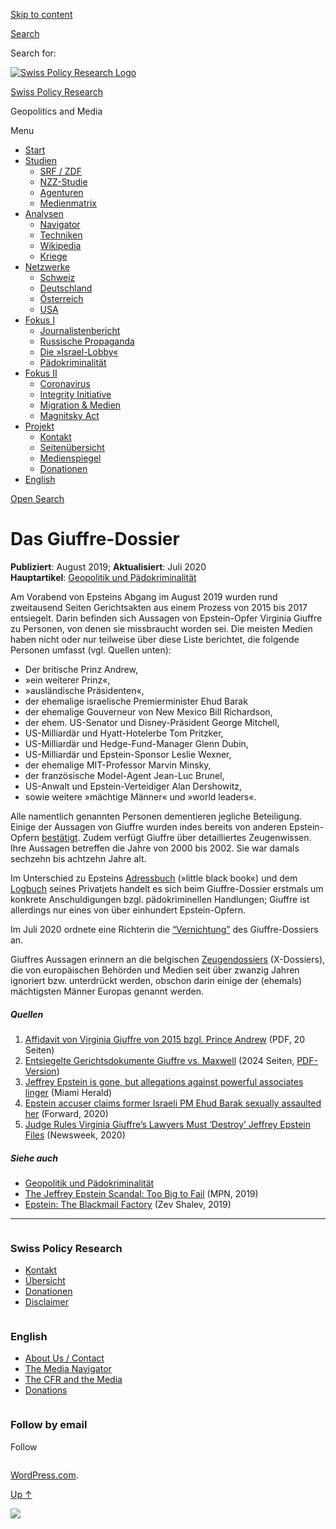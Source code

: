 [Skip to
content](#content)

[](https://swprs.org/)

<div class="cover">

</div>

[Search](#search-container)

<div id="search-container" class="header-search-block bg-graphite hidden">

<span class="screen-reader-text">Search for:</span>

</div>

<div class="header-inner section-inner">

[![Swiss Policy Research
Logo](https://swprs.files.wordpress.com/2020/05/swiss-policy-research-logo-300.png)](https://swprs.org/)

[Swiss Policy Research](https://swprs.org/)

Geopolitics and
    Media

</div>

<div class="navigation section no-padding bg-dark">

Menu

<div class="main-navigation">

  - <span id="menu-item-4374">[Start](https://swprs.org)</span>
  - <span id="menu-item-5941">[Studien](https://swprs.org/srf-propaganda-analyse/)</span>
      - <span id="menu-item-4361">[SRF /
        ZDF](https://swprs.org/srf-propaganda-analyse/)</span>
      - <span id="menu-item-4359">[NZZ-Studie](https://swprs.org/die-nzz-studie/)</span>
      - <span id="menu-item-4373">[Agenturen](https://swprs.org/der-propaganda-multiplikator/)</span>
      - <span id="menu-item-7978">[Medienmatrix](https://swprs.org/die-propaganda-matrix/)</span>
  - <span id="menu-item-9423">[Analysen](https://swprs.org/medien-navigator/)</span>
      - <span id="menu-item-9414">[Navigator](https://swprs.org/medien-navigator/)</span>
      - <span id="menu-item-8524">[Techniken](https://swprs.org/der-propaganda-schluessel/)</span>
      - <span id="menu-item-10908">[Wikipedia](https://swprs.org/propaganda-in-der-wikipedia/)</span>
      - <span id="menu-item-9920">[Kriege](https://swprs.org/logik-imperialer-kriege/)</span>
  - <span id="menu-item-4362">[Netzwerke](https://swprs.org/netzwerk-medien-schweiz/)</span>
      - <span id="menu-item-6283">[Schweiz](https://swprs.org/netzwerk-medien-schweiz/)</span>
      - <span id="menu-item-7215">[Deutschland](https://swprs.org/netzwerk-medien-deutschland/)</span>
      - <span id="menu-item-17401">[Österreich](https://swprs.org/medien-in-oesterreich/)</span>
      - <span id="menu-item-7216">[USA](https://swprs.org/das-american-empire-und-seine-medien/)</span>
  - <span id="menu-item-9228">[Fokus
    I](https://swprs.org/bericht-eines-journalisten/)</span>
      - <span id="menu-item-12119">[Journalistenbericht](https://swprs.org/bericht-eines-journalisten/)</span>
      - <span id="menu-item-12117">[Russische
        Propaganda](https://swprs.org/russische-propaganda/)</span>
      - <span id="menu-item-12118">[Die
        »Israel-Lobby«](https://swprs.org/die-israel-lobby-fakten-und-mythen/)</span>
      - <span id="menu-item-13505">[Pädokriminalität](https://swprs.org/geopolitik-und-paedokriminalitaet/)</span>
  - <span id="menu-item-17258">[Fokus
    II](https://swprs.org/migration-und-medien/)</span>
      - <span id="menu-item-32838">[Coronavirus](https://swprs.org/covid-19-hinweis-ii/)</span>
      - <span id="menu-item-12939">[Integrity
        Initiative](https://swprs.org/die-integrity-initiative/)</span>
      - <span id="menu-item-17290">[Migration &
        Medien](https://swprs.org/migration-und-medien/)</span>
      - <span id="menu-item-17291">[Magnitsky
        Act](https://swprs.org/der-fall-magnitsky/)</span>
  - <span id="menu-item-21964">[Projekt](https://swprs.org/kontakt/)</span>
      - <span id="menu-item-8525">[Kontakt](https://swprs.org/kontakt/)</span>
      - <span id="menu-item-10193">[Seitenübersicht](https://swprs.org/uebersicht/)</span>
      - <span id="menu-item-8637">[Medienspiegel](https://swprs.org/medienspiegel/)</span>
      - <span id="menu-item-33287">[Donationen](https://swprs.org/donationen/)</span>
  - <span id="menu-item-14415">[English](https://swprs.org/contact/)</span>

</div>

[Open Search](#)

</div>

<div class="wrapper section medium-padding">

<div class="section-inner clear" data-role="main">

<div id="content" class="content clear center">

# Das Giuffre-Dossier

<div class="post-content clear">

**Publiziert**: August 2019; **Aktualisiert**: Juli 2020  
**Hauptartikel**: [Geopolitik und
Pädokriminalität](https://swprs.org/geopolitik-und-paedokriminalitaet/)

Am Vorabend von Epsteins Abgang im August 2019 wurden rund zweitausend
Seiten Gerichts­akten aus einem Prozess von 2015 bis 2017 entsiegelt.
Darin befinden sich Aussagen von Epstein-Opfer Virginia Giuffre zu
Personen, von denen sie missbraucht worden sei. Die meisten Medien haben
nicht oder nur teilweise über diese Liste berichtet, die folgende
Personen umfasst (vgl. Quellen unten):

  - Der britische Prinz Andrew,
  - »ein weiterer Prinz«,
  - »ausländische Präsidenten«,
  - der ehemalige israelische Premierminister Ehud Barak
  - der ehemalige Gouverneur von New Mexico Bill Richardson,
  - der ehem. US-Senator und Disney-Präsident George Mitchell,
  - US-Milliardär und Hyatt-Hotelerbe Tom Pritzker,
  - US-Milliardär und Hedge-Fund-Manager Glenn Dubin,
  - US-Milliardär und Epstein-Sponsor Leslie Wexner,
  - der ehemalige MIT-Professor Marvin Minsky,
  - der französische Model-Agent Jean-Luc Brunel,
  - US-Anwalt und Epstein-Verteidiger Alan Dershowitz,
  - sowie weitere »mächtige Männer« und »world leaders«.

Alle namentlich genannten Personen dementieren jegliche Beteiligung.
Einige der Aussagen von Giuffre wurden indes bereits von anderen
Epstein-Opfern
[bestätigt](https://www.insider.com/jeffrey-epstein-accuser-prince-andrew-puppet-2019-8).
Zudem verfügt Giuffre über detailliertes Zeugenwissen. Ihre Aussagen
betreffen die Jahre von 2000 bis 2002. Sie war damals sechzehn bis
achtzehn Jahre alt.

Im Unterschied zu Epsteins
[Adressbuch](https://gawker.com/here-is-pedophile-billionaire-jeffrey-epsteins-little-b-1681383992)
(»little black book«) und dem
[Logbuch](https://gawker.com/flight-logs-put-clinton-dershowitz-on-pedophile-billio-1681039971)
seines Privatjets handelt es sich beim Giuffre-Dossier erstmals um
konkrete Anschuldigungen bzgl. pädo­krimi­nellen Handlungen; Giuffre ist
allerdings nur eines von über einhundert Epstein-Opfern.

Im Juli 2020 ordnete eine Richterin die
[“Vernichtung”](https://www.newsweek.com/judge-rules-virginia-giuffres-lawyers-must-destroy-jeffrey-epstein-files-1514909)
des Giuffre-Dossiers an.

Giuffres Aussagen erinnern an die belgischen
[Zeugendossiers](https://isgp-studies.com/belgian-x-dossiers-of-the-dutroux-affair)
(X-Dossiers), die von europäischen Behörden und Medien seit über zwanzig
Jahren ignoriert bzw. unterdrückt werden, obschon darin einige der
(ehemals) mächtigsten Männer Europas genannt werden.

##### **Quellen**

1.  [Affidavit von Virginia Giuffre von 2015 bzgl. Prince
    Andrew](https://assets.documentcloud.org/documents/1508973/roberts-affidavit.pdf)
    (PDF, 20 Seiten)
2.  [Entsiegelte Gerichtsdokumente Giuffre vs.
    Maxwell](https://www.businessinsider.com/epstein-giuffre-v-maxwell-unsealed-thousands-documents-defamation-2019-8)
    (2024 Seiten,
    [PDF-Version](https://www.documentcloud.org/documents/6250471-Epstein-Docs.html))
3.  [Jeffrey Epstein is gone, but allegations against powerful
    associates
    linger](https://www.miamiherald.com/news/local/article233728717.html)
    (Miami Herald)
4.  [Epstein accuser claims former Israeli PM Ehud Barak sexually
    assaulted
    her](https://forward.com/fast-forward/449432/virginia-giuffre-ehud-barak-jeffrey-epstein-alan-dershowitz/)
    (Forward, 2020)
5.  [Judge Rules Virginia Giuffre’s Lawyers Must ‘Destroy’ Jeffrey
    Epstein
    Files](https://www.newsweek.com/judge-rules-virginia-giuffres-lawyers-must-destroy-jeffrey-epstein-files-1514909)
    (Newsweek, 2020)

##### **Siehe auch**

  - [Geopolitik und
    Pädokriminalität](https://swprs.org/geopolitik-und-paedokriminalitaet/)
  - [The Jeffrey Epstein Scandal: Too Big to
    Fail](https://www.mintpressnews.com/category/epstein-investigation/)
    (MPN, 2019)
  - [Epstein: The Blackmail
    Factory](https://narativ.org/2019/09/26/blackmailing-america/) (Zev
    Shalev,
    2019)

-----

</div>

</div>

</div>

</div>

<div id="footer" class="footer bg-graphite">

<div class="section-inner row clear" data-role="complementary">

<div class="column column-1 one-third medium-padding">

<div class="widgets">

<div id="nav_menu-3" class="widget widget_nav_menu">

<div class="widget-content clear">

### Swiss Policy Research

<div class="menu-allgemein-container">

  - <span id="menu-item-251">[Kontakt](https://swprs.org/kontakt/)</span>
  - <span id="menu-item-33090">[Übersicht](https://swprs.org/uebersicht/)</span>
  - <span id="menu-item-33286">[Donationen](https://swprs.org/donationen/)</span>
  - <span id="menu-item-15372">[Disclaimer](https://swprs.org/disclaimer/)</span>

</div>

</div>

</div>

</div>

</div>

<div class="column column-2 one-third medium-padding">

<div class="widgets">

<div id="nav_menu-4" class="widget widget_nav_menu">

<div class="widget-content clear">

### English

<div class="menu-english-container">

  - <span id="menu-item-20017">[About Us /
    Contact](https://swprs.org/contact/)</span>
  - <span id="menu-item-20015">[The Media
    Navigator](https://swprs.org/media-navigator/)</span>
  - <span id="menu-item-20016">[The CFR and the
    Media](https://swprs.org/the-american-empire-and-its-media/)</span>
  - <span id="menu-item-33285">[Donations](https://swprs.org/donations/)</span>

</div>

</div>

</div>

</div>

</div>

<div class="column column-3 one-third medium-padding">

<div class="widgets">

<div id="blog_subscription-4" class="widget widget_blog_subscription jetpack_subscription_widget">

<div class="widget-content clear">

### Follow by email

Follow

</div>

</div>

</div>

</div>

</div>

</div>

<div class="credits section bg-dark small-padding">

<div class="credits-inner section-inner clear">

[WordPress.com](https://wordpress.com/?ref=footer_custom_com).

[Up ↑](# "To the top")

</div>

</div>

<div style="display:none">

</div>

![](https://pixel.wp.com/b.gif?v=noscript)
